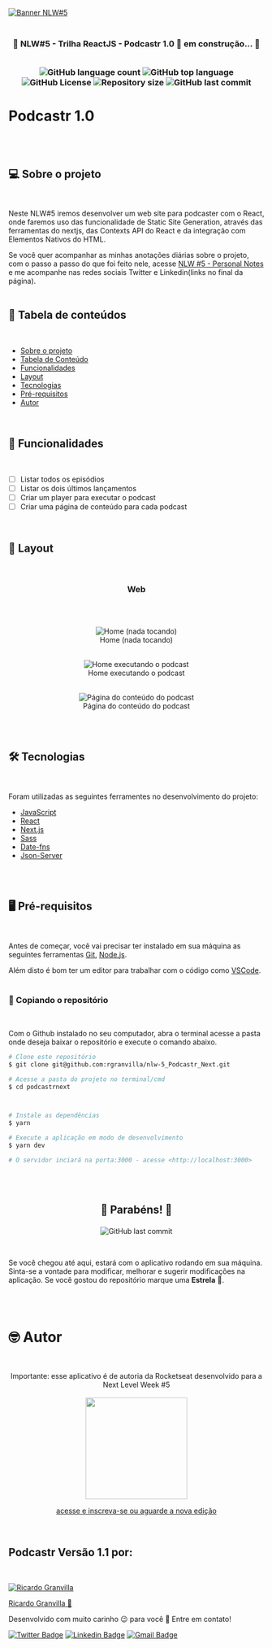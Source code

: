 [![Banner NLW#5](./assets/nlw5.png)](https://home.devtrails.com.br/)

<h3 align="center">
<br>
🚧 NLW#5 - Trilha ReactJS - Podcastr 1.0 🚀 em construção... 🚧
<br>
<br>

<p align="center">
  <img alt="GitHub language count" src="https://img.shields.io/github/languages/count/rgranvilla/nlw-5_Podcastr_Next">
  
  <img alt="GitHub top language" src="https://img.shields.io/github/languages/top/rgranvilla/nlw-5_Podcastr_Next">

  <img alt="GitHub License" src="https://img.shields.io/github/license/rgranvilla/nlw-5_Podcastr_Next">

  <img alt="Repository size" src="https://img.shields.io/github/repo-size/rgranvilla/nlw-5_Podcastr_Next">

  <img alt="GitHub last commit" src="https://img.shields.io/github/last-commit/rgranvilla/nlw-5_Podcastr_Next">

</p>
</h3>

# Podcastr 1.0

<br>
<br>

## 💻 **Sobre o projeto**

<br>

Neste NLW#5 iremos desenvolver um web site para podcaster com o React, onde faremos uso das funcionalidade de Static Site Generation, através das ferramentas do nextjs, das Contexts API do React e da integração com Elementos Nativos do HTML.

Se você quer acompanhar as minhas anotações diárias sobre o projeto, com o passo a passo do que foi feito nele, acesse [NLW #5 - Personal Notes](https://www.notion.so/Next-Level-Week-5-1-Dia-d4487ff53f0f4130b9077d1a5deaecfe) e me acompanhe nas redes sociais Twitter e Linkedin(links no final da página).
<br>
<br>

## 📖 **Tabela de conteúdos**

<br>

- [Sobre o projeto](#-sobre-o-projeto)
- [Tabela de Conteúdo](#-tabela-de-conteúdos)
- [Funcionalidades](#-funcionalidades)
- [Layout](#-layout)
- [Tecnologias](#-tecnologias)
- [Pré-requisitos](#-pré-requisitos)
- [Autor](#-autor)

<br>

## 🔩 **Funcionalidades**

<br>

- [ ] Listar todos os episódios
- [ ] Listar os dois últimos lançamentos
- [ ] Criar um player para executar o podcast
- [ ] Criar uma página de conteúdo para cada podcast

<br>

## 🎨 **Layout**

<br>

<h3 align="center"><b> Web </b></h3>
<br>
<br>

<p align="center">
  <img alt="Home (nada tocando)" src="./assets/Home (nada tocando).png">
  
  <br>
  Home (nada tocando)
  <br>
  <br>
</p>
<p align="center">
  <img alt="Home executando o podcast" src="./assets/Home.png">
  
  <br>
  Home executando o podcast
  <br>
  <br>
</p>
<p align="center">
  <img alt="Página do conteúdo do podcast" src="./assets/Interna.png">
  
  <br>
  Página do conteúdo do podcast
</p>
<br>
<br>

## 🛠 Tecnologias

<br>

Foram utilizadas as seguintes ferramentes no desenvolvimento do projeto:

- [JavaScript](https://developer.mozilla.org/pt-BR/docs/Web/JavaScript)
- [React](https://pt-br.reactjs.org/)
- [Next.js](https://nextjs.org/)
- [Sass](https://sass-lang.com/)
- [Date-fns](https://date-fns.org/v2.21.1/docs/format)
- [Json-Server](https://github.com/typicode/json-server)

<br>
<br>

## 🖥 Pré-requisitos

<br>

Antes de começar, você vai precisar ter instalado em sua máquina as seguintes ferramentas [Git](https://git-scm.com), [Node.js](https://nodejs.org/en/).

Além disto é bom ter um editor para trabalhar com o código como [VSCode](https://code.visualstudio.com/).
<br>
<br>

### 💽 Copiando o repositório

<br>

Com o Github instalado no seu computador, abra o terminal acesse a pasta onde deseja baixar o repositório e execute o comando abaixo.

```bash
# Clone este repositório
$ git clone git@github.com:rgranvilla/nlw-5_Podcastr_Next.git

# Acesse a pasta do projeto no terminal/cmd
$ cd podcastrnext



# Instale as dependências
$ yarn

# Execute a aplicação em modo de desenvolvimento
$ yarn dev

# O servidor inciará na porta:3000 - acesse <http://localhost:3000>
```

<br>
<br>

<h2 align="center">

🎉 Parabéns! 🎉

</h1>

<p align="center">

<img alt="GitHub last commit" src="https://img.shields.io/github/stars/rgranvilla/01-github-explorer">
</P>
<br>

Se você chegou até aqui, estará com o aplicativo rodando em sua máquina. Sinta-se a vontade para modificar, melhorar e sugerir modificações na aplicação.
Se você gostou do repositório marque uma **Estrela** 🌟.

<br>
<br>

# 🤓 Autor

<br>
<p align="center">
Importante: esse aplicativo é de autoria da Rocketseat desenvolvido para a Next Level Week #5
<br>
<br>

<a href="https://nextlevelweek.com/inscricao/5">

<img src="./assets/nlw5_inscricao.png" style="height: 200px"/>

<p align="center">
acesse e inscreva-se ou aguarde a nova edição
</p>
</a>
<br>
</p>

## Podcastr Versão 1.1 por:

<br>

[![Ricardo Granvilla](./assets/author.png)](https://github.com/rgranvilla)

<a href="https://github.com/rgranvilla">Ricardo Granvilla 🚀</a>

Desenvolvido com muito carinho 😉 para você 👋 Entre em contato!
<br>

[![Twitter Badge](https://img.shields.io/badge/-@rgranvilla-1ca0f1?style=flat-square&labelColor=1ca0f1&logo=twitter&logoColor=white&link=https://twitter.com/rgranvilla)](https://twitter.com/rgranvilla) [![Linkedin Badge](https://img.shields.io/badge/-Ricardo-blue?style=flat-square&logo=Linkedin&logoColor=white&link=https://www.linkedin.com/in/rgranvilla/)](https://www.linkedin.com/in/rgranvilla/) [![Gmail Badge](https://img.shields.io/badge/-rgranvilla@gmail.com-c14438?style=flat-square&logo=Gmail&logoColor=white&link=mailto:rgranvilla@gmail.com)](mailto:rgranvilla@gmail.com)

<br>
<br>
